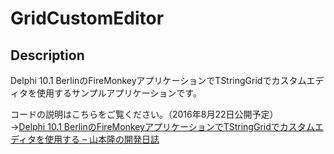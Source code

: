 # GridCustomEditor

## Description

Delphi 10.1 BerlinのFireMonkeyアプリケーションでTStringGridでカスタムエディタを使用するサンプルアプリケーションです。

コードの説明はこちらをご覧ください。（2016年8月22日公開予定）  
→[Delphi 10.1 BerlinのFireMonkeyアプリケーションでTStringGridでカスタムエディタを使用する &#8211; 山本隆の開発日誌](http://www.gesource.jp/weblog/?p=7540)  


